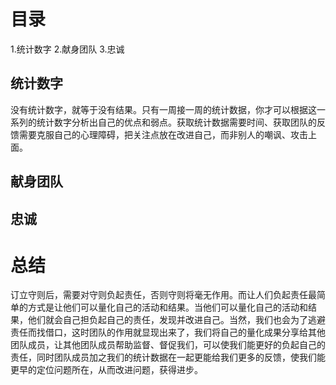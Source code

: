 # 目录
1.统计数字
2.献身团队
3.忠诚

## 统计数字
没有统计数字，就等于没有结果。只有一周接一周的统计数据，你才可以根据这一系列的统计数字分析出自己的优点和弱点。获取统计数据需要时间、获取团队的反馈需要克服自己的心理障碍，把关注点放在改进自己，而非别人的嘲讽、攻击上面。

## 献身团队
## 忠诚

# 总结
订立守则后，需要对守则负起责任，否则守则将毫无作用。而让人们负起责任最简单的方式是让他们可以量化自己的活动和结果。当他们可以量化自己的活动和结果，他们就会自己担负起自己的责任，发现并改进自己。当然，我们也会为了逃避责任而找借口，这时团队的作用就显现出来了，我们将自己的量化成果分享给其他团队成员，让其他团队成员帮助监督、督促我们，可以使我们能更好的负起自己的责任，同时团队成员加之我们的统计数据在一起更能给我们更多的反馈，使我们能更早的定位问题所在，从而改进问题，获得进步。
